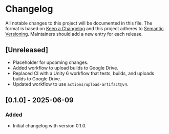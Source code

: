# Changelog

All notable changes to this project will be documented in this file.
The format is based on [Keep a Changelog](https://keepachangelog.com/en/1.1.0/)
and this project adheres to [Semantic Versioning](https://semver.org/spec/v2.0.0.html).
Maintainers should add a new entry for each release.

## [Unreleased]

- Placeholder for upcoming changes.
- Added workflow to upload builds to Google Drive.
- Replaced CI with a Unity 6 workflow that tests, builds, and uploads builds to Google Drive.
- Updated workflow to use `actions/upload-artifact@v4`.

## [0.1.0] - 2025-06-09
### Added
- Initial changelog with version 0.1.0.

